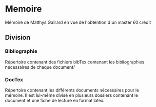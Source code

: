 # Memoire
 Mémoire de Matthys Gaillard en vue de l'obtention d'un master 60 crédit
 ## Division
 ### Bibliographie
Répertoire contenant des fichiers bibTex contenant les bibliographies nécessaires de chaque document/
 ### DocTex
Répertoire contenant les différents documents nécessaires pour le mémoire.
Il est lui-même divisé en plusieurs dossiers contenant le document et une fiche de lecture en format latex.